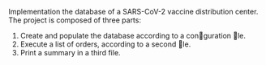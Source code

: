 Implementation the database of a SARS-CoV-2 vaccine distribution center.
The project is composed of three parts:
1. Create and populate the database according to a conguration le.
2. Execute a list of orders, according to a second le.
3. Print a summary in a third file.
